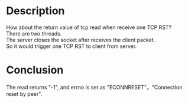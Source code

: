 # Description

How about the return value of tcp read when receive one TCP RST?  
There are two threads.  
The server closes the socket after receives the client packet.  
So it would trigger one TCP RST to client from server.  

# Conclusion

The read returns "-1", and errno is set as "ECONNRESET"，"Connection reset by peer".
